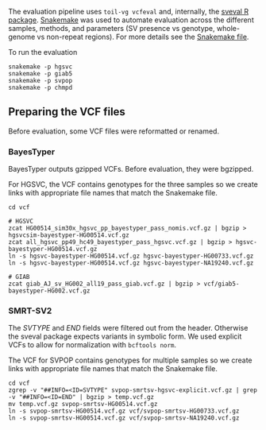 The evaluation pipeline uses `toil-vg vcfeval` and, internally, the [sveval R package](https://github.com/jmonlong/sveval).
[Snakemake](https://snakemake.readthedocs.io/en/stable/) was used to automate evaluation across the different samples, methods, and parameters (SV presence vs genotype, whole-genome vs non-repeat regions).
For more details see the [Snakemake file](Snakefile).

To run the evaluation

```
snakemake -p hgsvc
snakemake -p giab5
snakemake -p svpop
snakemake -p chmpd
```

## Preparing the VCF files

Before evaluation, some VCF files were reformatted or renamed.

### BayesTyper

BayesTyper outputs gzipped VCFs. 
Before evaluation, they were bgzipped.

For HGSVC, the VCF contains genotypes for the three samples so we create links with appropriate file names that match the Snakemake file.

```
cd vcf

# HGSVC
zcat HG00514_sim30x_hgsvc_pp_bayestyper_pass_nomis.vcf.gz | bgzip > hgsvcsim-bayestyper-HG00514.vcf.gz
zcat all_hgsvc_pp49_hc49_bayestyper_pass_hgsvc.vcf.gz | bgzip > hgsvc-bayestyper-HG00514.vcf.gz
ln -s hgsvc-bayestyper-HG00514.vcf.gz hgsvc-bayestyper-HG00733.vcf.gz
ln -s hgsvc-bayestyper-HG00514.vcf.gz hgsvc-bayestyper-NA19240.vcf.gz

# GIAB
zcat giab_AJ_sv_HG002_all19_pass_giab.vcf.gz | bgzip > vcf/giab5-bayestyper-HG002.vcf.gz
```

### SMRT-SV2

The *SVTYPE* and *END* fields were filtered out from the header.
Otherwise the sveval package expects variants in symbolic form.
We used explicit VCFs to allow for normalization with `bcftools norm`.

The VCF for SVPOP contains genotypes for multiple samples so we create links with appropriate file names that match the Snakemake file.

```
cd vcf
zgrep -v "##INFO=<ID=SVTYPE" svpop-smrtsv-hgsvc-explicit.vcf.gz | grep -v "##INFO=<ID=END" | bgzip > temp.vcf.gz
mv temp.vcf.gz svpop-smrtsv-HG00514.vcf.gz
ln -s svpop-smrtsv-HG00514.vcf.gz vcf/svpop-smrtsv-HG00733.vcf.gz
ln -s svpop-smrtsv-HG00514.vcf.gz vcf/svpop-smrtsv-NA19240.vcf.gz
```
